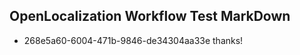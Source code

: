 ## OpenLocalization Workflow Test MarkDown
* 268e5a60-6004-471b-9846-de34304aa33e 
thanks!<!--HONumber=Mar16_HO2-->
